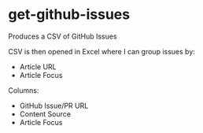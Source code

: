 # get-github-issues

Produces a CSV of GitHub Issues

CSV is then opened in Excel where I can group issues by:

- Article URL
- Article Focus

Columns:

- GitHub Issue/PR URL
- Content Source
- Article Focus
